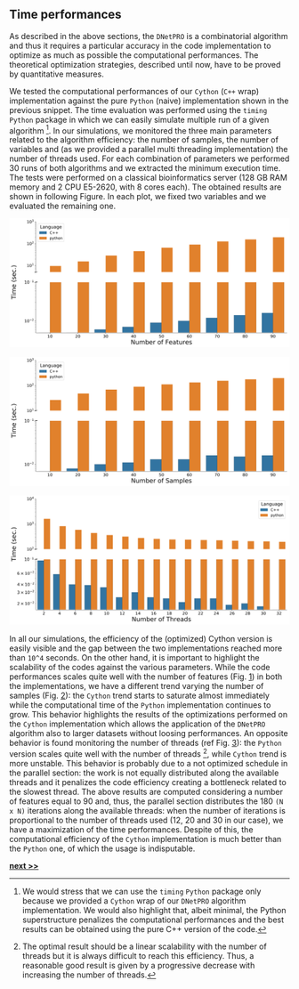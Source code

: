## Time performances

As described in the above sections, the `DNetPRO` is a combinatorial algorithm and thus it requires a particular accuracy in the code implementation to optimize as much as possible the computational performances.
The theoretical optimization strategies, described until now, have to be proved by quantitative measures.

We tested the computational performances of our `Cython` (`C++` wrap) implementation against the pure `Python` (naive) implementation shown in the previous snippet.
The time evaluation was performed using the `timing` `Python` package in which we can easily simulate multiple run of a given algorithm [^1].
In our simulations, we monitored the three main parameters related to the algorithm efficiency: the number of samples, the number of variables and (as we provided a parallel multi threading implementation) the number of threads used.
For each combination of parameters we performed 30 runs of both algorithms and we extracted the minimum execution time.
The tests were performed on a classical bioinformatics server (128 GB RAM memory and 2 CPU E5-2620, with 8 cores each).
The obtained results are shown in following Figure.
In each plot, we fixed two variables and we evaluated the remaining one.

![Execution time of `DNetPRO` algorithm. We compare the execution time between pure-`Python` (orange) and `Cython` (blue, `C++` wrap) implementation. Execution time in function of the number of variables (the number of samples and the number of threads are kept fixed).](../../../../img/features_timing.svg)

![Execution time of `DNetPRO` algorithm. We compare the execution time between pure-`Python` (orange) and `Cython` (blue, `C++` wrap) implementation. Execution time in function of the number of samples (the number of variables and the number of threads are kept fixed).](../../../../img/samples_timing.svg)

![Execution time of `DNetPRO` algorithm. We compare the execution time between pure-`Python` (orange) and `Cython` (blue, `C++` wrap) implementation. Execution time in function of the number of threads (the number of variables and the number of samples are kept fixed).](../../../../img/nth_timing.svg)

In all our simulations, the efficiency of the (optimized) Cython version is easily visible and the gap between the two implementations reached more than `10^4` seconds.
On the other hand, it is important to highlight the scalability of the codes against the various parameters.
While the code performances scales quite well with the number of features (Fig. [1](../../../../img/features_timing.svg)) in both the implementations, we have a different trend varying the number of samples (Fig. [2](../../../../img/samples_timing.svg)): the `Cython` trend starts to saturate almost immediately while the computational time of the `Python` implementation continues to grow.
This behavior highlights the results of the optimizations performed on the `Cython` implementation which allows the application of the `DNetPRO` algorithm also to larger datasets without loosing performances.
An opposite behavior is found monitoring the number of threads (ref Fig. [3](../../../../img/nth_timing.svg)): the `Python` version scales quite well with the number of threads [^2], while `Cython` trend is more unstable.
This behavior is probably due to a not optimized schedule in the parallel section: the work is not equally distributed along the available threads and it penalizes the code efficiency creating a bottleneck related to the slowest thread.
The above results are computed considering a number of features equal to 90 and, thus, the parallel section distributes the 180 `(N x N)` iterations along the available threads: when the number of iterations is proportional to the number of threads used (12, 20 and 30 in our case), we have a maximization of the time performances.
Despite of this, the computational efficiency of the `Cython` implementation is much better than the `Python` one, of which the usage is indisputable.


[^1]: We would stress that we can use the `timing` `Python` package only because we provided a `Cython` wrap of our `DNetPRO` algorithm implementation. We would also highlight that, albeit minimal, the Python superstructure penalizes the computational performances and the best results can be obtained using the pure C++ version of the code.

[^2]: The optimal result should be a linear scalability with the number of threads but it is always difficult to reach this efficiency. Thus, a reasonable good result is given by a progressive decrease with increasing the number of threads.

[**next >>**](../Synapse/README.md)